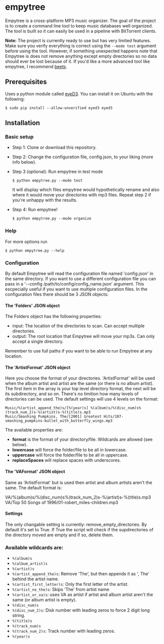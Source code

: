 # empytree
Empytree is a cross-platform MP3 music organizer. The goal of the project is to create a command line tool to keep music databases well organized. The tool is built so it can easily be used in a pipeline with BitTorrent clients.

**Note:** The project is currently ready to use but has very limited features. Make sure you verify everything is correct using the `--mode test` argument before using the tool. However, if something unexpected happens note that Empytree is does not remove anything except empty directories so no data should ever be lost because of it. If you'd like a more advanced tool like empytree, I recommend [beets](https://github.com/sampsyo/beets).

## Prerequisites
Uses a python module called [eyeD3](http://eyed3.nicfit.net/). You can install it on Ubuntu with the following:

    $ sudo pip install --allow-unverified eyed3 eyed3

## Installation
### Basic setup
* Step 1: Clone or download this repository.
* Step 2: Change the configuration file, config.json, to your liking (more info below).
* Step 3 (optional): Run empytree in test mode

    `$ python empytree.py --mode test`

   It will display which files empytree would hypothetically rename and also where it would move your directories with mp3 files. Repeat step 2 if you're unhappy with the results.
* Step 4: Run empytree!

    `$ python empytree.py --mode organize`

### Help
For more options run

	$ python empytree.py --help

### Configuration
By default Empytree will read the configuration file named 'config.json' in the same directory. If you want to use a different configuration file you can pass in a '--config /path/to/config/config_name.json' argument. This escpecially useful if you want to use multiple configuration files. In the configuration files there should be 3 JSON objects:

#### The 'Folders' JSON object
The Folders object has the following properties:
* input: The location of the directories to scan. Can accept multiple directories.
* output: The root location that Empytree will move your mp3s. Can only accept a single directory.

Remember to use full paths if you want to be able to run Empytree at any location.

#### The 'ArtistFormat' JSON object
Here you choose the format of your directories. 'ArtistFormat' will be used when the album artist and artist are the same (or there is no album artist). The first item in the array is your top level directory format, the next will be its subdirectory, and so on. There's no limition how many levels of directories can be used. The default settings will use 4 levels on the format:

	Music/%(artist_append_the)s/[%(year)s] %(album)s/%(disc_num)s%(track_num_2)s-%(artist)s-%(title)s.mp3
	Music/Smashing Pumpkins, The/[2001] Greatest Hits/107-smashing_pumpkins-bullet_with_butterfly_wings.mp3

The available properties are:
* **format** is the format of your directory/file. Wildcards are allowed (see below).
* **lowercase** will force the folder/file to be all in lowercase.
* **uppercase** will force the folder/file to be all in uppercase.
* **replaceSpaces** will replace spaces with underscores.

#### The 'VAFormat' JSON object
Same as 'ArtistFormat' but is used then artist and album artists aren't the same. The default format is:

VA/%(album)s/%(disc_num)s%(track_num_2)s-%(artist)s-%(title)s.mp3
VA/Top 50 Songs of 1996/01-robert_miles-children.mp3

#### Settings
The only changable setting is currently: remove_empty_directories. By default it's set to True. If True the script will check if the supdirectories of the directory moved are empty and if so, delete them. 

### Available wildcards are:
* `%(album)s`
* `%(album_artist)s`
* `%(artist)s`
* `%(artist_append_the)s`: Remove 'The', but then appends it as ', The' behind the artist name.
* `%(artist_first_letter)s`: Only the first letter of the artist.
* `%(artist_no_the)s`: Skips 'The' from artist name
* `%(artist_or_va)s`: uses VA as artist if artist and album artist aren't the same (or album artist is empty).
* `%(disc_num)s`
* `%(disc_num_2)s`: Disk number with leading zeros to force 2 digit long string.
* `%(title)s`
* `%(track_num)s`
* `%(track_num_2)s`: Track number with leading zeros.
* `%(year)s`